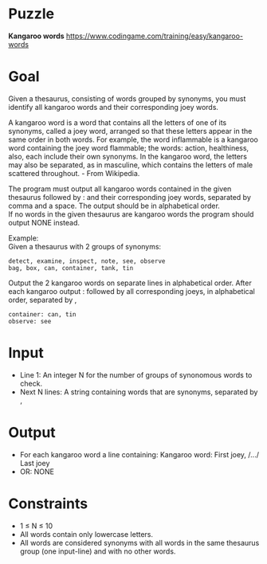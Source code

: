 # Puzzle
**Kangaroo words** https://www.codingame.com/training/easy/kangaroo-words

# Goal
Given a thesaurus, consisting of words grouped by synonyms, you must identify all kangaroo words and their corresponding joey words.

A kangaroo word is a word that contains all the letters of one of its synonyms, called a joey word, arranged so that these letters appear in the same order in both words. For example, the word inflammable is a kangaroo word containing the joey word flammable; the words: action, healthiness, also, each include their own synonyms. In the kangaroo word, the letters may also be separated, as in masculine, which contains the letters of male scattered throughout. - From Wikipedia.

The program must output all kangaroo words contained in the given thesaurus followed by : and their corresponding joey words, separated by comma and a space. The output should be in alphabetical order.  
If no words in the given thesaurus are kangaroo words the program should output NONE instead.

Example:  
Given a thesaurus with 2 groups of synonyms:
```
detect, examine, inspect, note, see, observe
bag, box, can, container, tank, tin
```

Output the 2 kangaroo words on separate lines in alphabetical order. After each kangaroo output : followed by all corresponding joeys, in alphabetical order, separated by ,
```
container: can, tin
observe: see
```

# Input
* Line 1: An integer N for the number of groups of synonomous words to check.
* Next N lines: A string containing words that are synonyms, separated by ,

# Output
* For each kangaroo word a line containing: Kangaroo word: First joey, /.../ Last joey
* OR: NONE

# Constraints
* 1 ≤ N ≤ 10
* All words contain only lowercase letters.
* All words are considered synonyms with all words in the same thesaurus group (one input-line) and with no other words.
